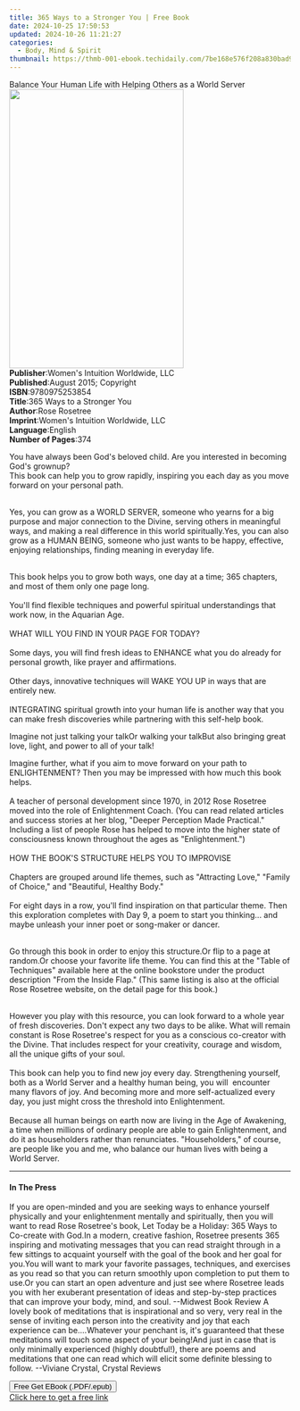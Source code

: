 ```yaml
---
title: 365 Ways to a Stronger You | Free Book
date: 2024-10-25 17:50:53
updated: 2024-10-26 11:21:27
categories:
  - Body, Mind & Spirit
thumbnail: https://thmb-001-ebook.techidaily.com/7be168e576f208a830bad9b91bf43505db3ba84ec705235f4e24105deb96a19a.jpg
---
```

<main id="book-container">
  <div class="flex flex-col">
    <div class="book-brief flex-1 py-6 px-4 sm:p-6 md:py-10 md:px-8">
      <!-- brief-->
      <div class="book-brief-main">
        Balance Your Human Life with Helping Others as a World Server
      </div>
    </div>
    <div
      class="book-meta-info flex-1 grid gap-4 col-start-1 col-end-3 row-start-1 sm:mb-6 sm:grid-cols-4 lg:gap-6 lg:col-start-2 lg:row-end-6 lg:row-span-6 lg:mb-0"
    >
      <div
        class="book-meta-info-left place-content-center mt-4 p-4 text-sm leading-6 col-start-2 col-span-2 dark:text-slate-400"
      >
        <img
          class="w-full h-500 object-cover rounded-lg sm:h-255 sm:col-span-2 lg:col-span-full"
          src="https://img-001-ebook.techidaily.com/34ca761262398a15278a63d06fca475231f3369b73bb23f15e5ecd6af7589de4.jpg"
          alt=""
          width="312"
          height="500"
        />
      </div>
      <div
        class="book-meta-info-right mt-2 col-start-1 row-start-2 col-span-3 self-center"
      >
        <!-- meta data  -->
        <div class="flex flex-col px-4 md:px-8">
          <div class="flex-1">
            <strong>Publisher</strong>:<span class="px-2"
              >Women&#39;s Intuition Worldwide, LLC</span
            >
          </div>
          <div class="flex-1">
            <strong>Published</strong>:<span class="px-2"
              >August 2015; Copyright</span
            >
          </div>
          <div class="flex-1">
            <strong>ISBN</strong>:<span class="px-2">9780975253854</span>
          </div>
          <div class="flex-1">
            <strong>Title</strong>:<span class="px-2"
              >365 Ways to a Stronger You</span
            >
          </div>
          <div class="flex-1">
            <strong>Author</strong>:<span class="px-2">Rose Rosetree</span>
          </div>
          <div class="flex-1">
            <strong>Imprint</strong>:<span class="px-2"
              >Women&#39;s Intuition Worldwide, LLC</span
            >
          </div>
          <div class="flex-1">
            <strong>Language</strong>:<span class="px-2">English</span>
          </div>
          <div class="flex-1">
            <strong>Number of Pages</strong>:<span class="px-2">374</span>
          </div>
        </div>
      </div>
    </div>
    <div class="book-description flex-1 py-6 px-4 sm:p-6 md:py-10 md:px-8">
      <div class="book-description-main">
        <div accordion-content="" id="description">
          <p>
            You have always been God's beloved child. Are you interested in
            becoming God's grownup? <br />This book can help you to grow
            rapidly, inspiring you each day as you move forward on your personal
            path.<br />&nbsp;
          </p>
          Yes, you can grow as a WORLD SERVER, someone who yearns for a big
          purpose and major connection to the Divine, serving others in
          meaningful ways, and making a real difference in this world
          spiritually.Yes, you can also grow as a HUMAN BEING, someone who just
          wants to be happy, effective, enjoying relationships, finding meaning
          in everyday life.
          <p>
            &nbsp;<br />This book helps you to grow both ways, one day at a
            time; 365 chapters, and most of them only one page long.<br />&nbsp;<br />You'll
            find flexible techniques and powerful spiritual understandings that
            work now, in the Aquarian Age.<br />&nbsp;<br />WHAT WILL YOU FIND
            IN YOUR PAGE FOR TODAY?<br />&nbsp;<br />Some days, you will find
            fresh ideas to ENHANCE what you do already for personal growth, like
            prayer and affirmations.<br />&nbsp;<br />Other days, innovative
            techniques will WAKE YOU UP in ways that are entirely new.<br />&nbsp;<br />INTEGRATING
            spiritual growth into your human life is another way that you can
            make fresh discoveries while partnering with this self-help book.
          </p>
          Imagine not just talking your talkOr walking your talkBut also
          bringing great love, light, and power to all of your talk!
          <p>
            Imagine further, what if you aim to move forward on your path to
            ENLIGHTENMENT? Then you may be impressed with how much this book
            helps.<br />&nbsp;<br />A teacher of personal development since
            1970, in 2012 Rose Rosetree moved into the role of Enlightenment
            Coach. (You can read related articles and success stories at her
            blog, "Deeper Perception Made Practical." Including a list of people
            Rose has helped to move into the higher state of consciousness known
            throughout the ages as "Enlightenment.")<br />&nbsp;<br />HOW THE
            BOOK'S STRUCTURE HELPS YOU TO IMPROVISE<br />&nbsp;<br />Chapters
            are grouped around life themes, such as "Attracting Love," "Family
            of Choice," and "Beautiful, Healthy Body."<br />&nbsp;<br />For
            eight days in a row, you'll find inspiration on that particular
            theme. Then this exploration completes with Day 9, a poem to start
            you thinking... and maybe unleash your inner poet or song-maker or
            dancer.<br />&nbsp;
          </p>
          Go through this book in order to enjoy this structure.Or flip to a
          page at random.Or choose your favorite life theme. You can find this
          at the "Table of Techniques" available here at the online bookstore
          under the product description "From the Inside Flap." (This same
          listing is also at the official Rose Rosetree website, on the detail
          page for this book.)
          <p>
            &nbsp;<br />However you play with this resource, you can look
            forward to a whole year of fresh discoveries. Don't expect any two
            days to be alike. What will remain constant is Rose Rosetree's
            respect for you as a conscious co-creator with the Divine. That
            includes respect for your creativity, courage and wisdom, all the
            unique gifts of your soul.<br />&nbsp;<br />This book can help you
            to find new joy every day. Strengthening yourself, both as a World
            Server and a healthy human being, you will&nbsp; encounter many
            flavors of joy. And becoming more and more self-actualized every
            day, you just might cross the threshold into Enlightenment.<br />&nbsp;<br />Because
            all human beings on earth now are living in the Age of Awakening, a
            time when millions of ordinary people are able to gain
            Enlightenment, and do it as householders rather than renunciates.
            "Householders," of course, are people like you and me, who balance
            our human lives with being a World Server.
          </p>
        </div>
        <div class="accordion-fader"></div>
      </div>
    </div>
    <div class="book-excerpts flex-1 py-6 px-4 sm:p-6 md:py-10 md:px-8">
      <!-- excerpts-->
      <div class="book-excerpts-main">
        <hr />
        <h4 class="placeholder placeholder-heading">
          <span>In The Press</span>
        </h4>
        <p>
          If you are open-minded and you are seeking ways to enhance yourself
          physically and your enlightenment mentally and spiritually, then you
          will want to read Rose Rosetree's book, Let Today be a Holiday: 365
          Ways to Co-create with God.In a modern, creative fashion, Rosetree
          presents 365 inspiring and motivating messages that you can read
          straight through in a few sittings to acquaint yourself with the goal
          of the book and her goal for you.You will want to mark your favorite
          passages, techniques, and exercises as you read so that you can return
          smoothly upon completion to put them to use.Or you can start an open
          adventure and just see where Rosetree leads you with her exuberant
          presentation of ideas and step-by-step practices that can improve your
          body, mind, and soul. --Midwest Book Review A lovely book of
          meditations that is inspirational and so very, very real in the sense
          of inviting each person into the creativity and joy that each
          experience can be....Whatever your penchant is, it's guaranteed that
          these meditations will touch some aspect of your being!And just in
          case that is only minimally experienced (highly doubtful!), there are
          poems and meditations that one can read which will elicit some
          definite blessing to follow. --Viviane Crystal, Crystal Reviews
        </p>
      </div>
    </div>
    <div
      class="book-about-author flex-1 py-6 px-4 sm:p-6 md:py-10 md:px-8"
    ></div>
    <div class="book-free-get flex-1 py-6 px-4 sm:p-6 md:py-10 md:px-8">
      <button
        id="btn-free-get"
        class="bg-blue-500 hover:bg-blue-700 text-white font-bold py-2 px-4 rounded"
      >
        Free Get EBook (.PDF/.epub)
      </button>
      <div id="countdown-display" class="px-2 text-lg mt-2"></div>
      <a
        id="free-link"
        class="hidden bg-blue-500 hover:bg-blue-700 text-white font-bold py-2 px-4 rounded"
        href="https://www.ebooks.com/en-us/book/209840789/365-ways-to-a-stronger-you/rose-rosetree/"
        target="_blank"
        >Click here to get a free link</a
      >
    </div>
    <script>
      let countdownTime = 0;
      let countdownInterval = null;
      document
        .getElementById('btn-free-get')
        .addEventListener('click', startCountdown);
      function startCountdown() {
        countdownTime = new Date().getTime() + 60000 * 3;
        countdownInterval = setInterval(updateCountdown, 1000);
        document.getElementById('btn-free-get').disabled = true;
        document
          .getElementById('btn-free-get')
          .classList.add('bg-gray-500', 'cursor-not-allowed');
      }
      function updateCountdown() {
        let currentTime = new Date().getTime();
        let timeLeft = countdownTime - currentTime;
        let secondsLeft = Math.floor(timeLeft / 1000);
        document.getElementById('countdown-display').innerHTML =
          `Remaining time: ${secondsLeft} seconds.`;
        if (secondsLeft <= 0) {
          clearInterval(countdownInterval);
          document.getElementById('btn-free-get').classList.add('hidden');
          document.getElementById('free-link').classList.remove('hidden');
          document.getElementById('countdown-display').innerHTML = '';
        }
      }
    </script>
  </div>
</main>

